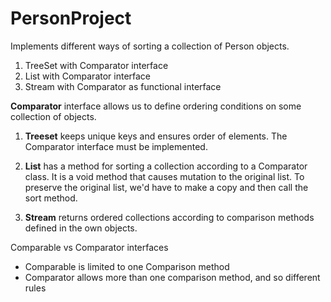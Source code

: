 # PersonProject
Implements different ways of sorting a collection of Person objects. <br>
1. TreeSet with Comparator interface
2. List with Comparator interface
3. Stream with Comparator as functional interface

**Comparator** interface allows us to define ordering conditions on some collection of objects.<br>

1. **Treeset** keeps unique keys and ensures order of elements. The Comparator interface must be implemented.<br>

2. **List** has a method for sorting a collection according to a Comparator class. It is a void method that causes mutation to the original list. To preserve the original list, we'd have to make a copy and then call the sort method.<br>

3. **Stream** returns ordered collections according to comparison methods defined in the own objects.<br>

Comparable vs Comparator interfaces
* Comparable is limited to one Comparison method
* Comparator allows more than one comparison method, and so different rules